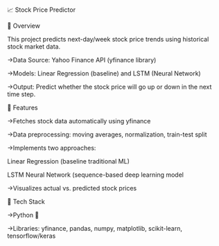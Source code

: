 📈 Stock Price Predictor

📌 Overview

This project predicts next-day/week stock price trends using historical stock market data.

->Data Source: Yahoo Finance API (yfinance library)

->Models: Linear Regression (baseline) and LSTM (Neural Network)

->Output: Predict whether the stock price will go up or down in the next time step.

🔹 Features

->Fetches stock data automatically using yfinance

->Data preprocessing: moving averages, normalization, train-test split

->Implements two approaches:

   Linear Regression (baseline traditional ML)

  LSTM Neural Network (sequence-based deep learning model

->Visualizes actual vs. predicted stock prices

🔹 Tech Stack

  ->Python 🐍

  ->Libraries: yfinance, pandas, numpy, matplotlib, scikit-learn, tensorflow/keras
